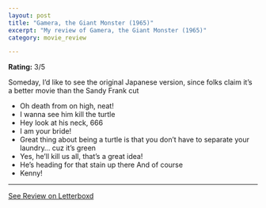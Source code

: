 ```yaml
---
layout: post
title: "Gamera, the Giant Monster (1965)"
excerpt: "My review of Gamera, the Giant Monster (1965)"
category: movie_review

---
```


**Rating:** 3/5

Someday, I’d like to see the original Japanese version, since folks claim it’s a better movie than the Sandy Frank cut

* Oh death from on high, neat!
* I wanna see him kill the turtle
* Hey look at his neck, 666
* I am your bride!
* Great thing about being a turtle is that you don’t have to separate your laundry… cuz it’s green
* Yes, he’ll kill us all, that’s a great idea!
* He’s heading for that stain up there
And of course
* Kenny!

<hr>

[See Review on Letterboxd](https://boxd.it/4um0wd)
